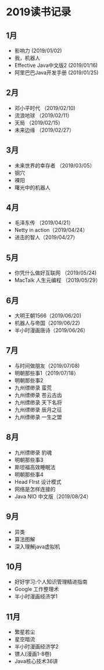 # 2019读书记录

## 1月
  * 影响力 (2019/01/02)
  * 我，机器人
  * Effective Java中文版2 (2019/01/16)
  * 阿里巴巴Java开发手册 (2019/01/25)
## 2月
  * 邓小平时代 （2019/02/10)
  * 流浪地球 （2019/02/11）
  * 天局 （2019/02/15）
  * 未来边缘 （2019/02/27）
## 3月
  * 未来世界的幸存者 （2019/03/05）
  * 钢穴
  * 裸阳
  * 曙光中的机器人
## 4月
  * 毛泽东传 （2019/04/21）
  * Netty in action（2019/04/24）
  * 进击的智人（2019/04/27）
## 5月
  * 你凭什么做好互联网 （2019/05/24)
  * MacTalk 人生元编程 （2019/05/29）
## 6月
  * 大明王朝1566（2019/06/20)
  * 机器人与帝国（2019/06/22)
  * 半小时漫画唐诗（2019/06/26）
## 7月
  * 与时间做朋友（2019/07/08)
  * 明朝那些事1（2019/07/18）
  * 明朝那些事2
  * 九州缥缈录 蛮荒
  * 九州缥缈录 苍云古齿
  * 九州缥缈录 天下名将
  * 九州缥缈录 辰月之征
  * 九州缥缈录 一生之盟
## 8月
  * 九州缥缈录 豹魂
  * 明朝那些事3
  * 斯坦福高效睡眠法
  * 明朝那些事4
  * Head FIrst 设计模式
  * 网络是怎样连接的
  * Java NIO 中文版（2019/08/24）
## 9月
  * 异类
  * 算法图解
  * 深入理解java虚拟机
## 10月
  * 好好学习:个人知识管理精进指南
  * Google 工作整理术
  * 半小时漫画经济学1
## 11月
  * 繁星若尘
  * 星空暗流
  * 半小时漫画经济学2
  * 镖人(漫画1-8卷)
  * Java核心技术36讲